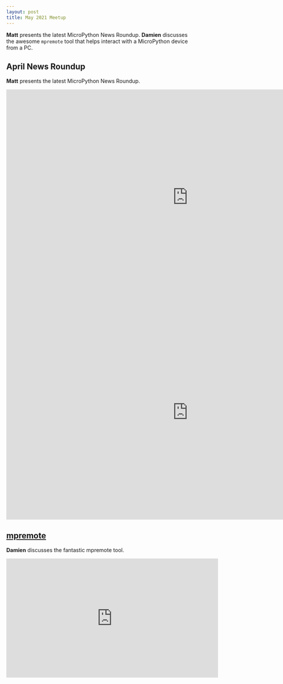 ```yaml
---
layout: post
title: May 2021 Meetup
---
```


**Matt** presents the latest MicroPython News Roundup. **Damien** discusses the awesome `mpremote` tool that helps interact with a MicroPython device from a PC.

## April News Roundup

**Matt** presents the latest MicroPython News Roundup.

<iframe width="960" height="569" src="https://www.youtube.com/embed/b5h71yWYhvE" title="YouTube video player" frameborder="0" allow="accelerometer; autoplay; clipboard-write; encrypted-media; gyroscope; picture-in-picture" allowfullscreen></iframe>
<iframe src="https://docs.google.com/presentation/d/e/2PACX-1vQz9qVoqVhcR05Yu6X6WSqLSlwyjulRggHqrpV0hAldMl6Hrrw5iQZauZAM6NkrFpHjQdx9Ka8im88-/embed?start=false&loop=false&delayms=3000" frameborder="0" width="960" height="569" allowfullscreen="true" mozallowfullscreen="true" webkitallowfullscreen="true"></iframe>


## [mpremote](#mpremote)

**Damien** discusses the fantastic mpremote tool.

<iframe width="560" height="315" src="https://www.youtube.com/embed/EVJA01W9ArI" title="YouTube video player" frameborder="0" allow="accelerometer; autoplay; clipboard-write; encrypted-media; gyroscope; picture-in-picture" allowfullscreen></iframe>
